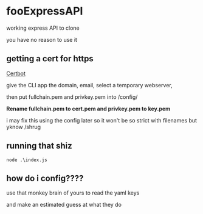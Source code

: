 # fooExpressAPI
working express API to clone

you have no reason to use it

## getting a cert for https
[Certbot](https://certbot.eff.org/)

give the CLI app the domain, email, select a temporary webserver,

then put fullchain.pem and privkey.pem into /config/

**Rename fullchain.pem to cert.pem
and privkey.pem to key.pem**

i may fix this using the config later so it won't be so strict with filenames
but yknow /shrug

## running that shiz
```
node .\index.js
```

## how do i config????
use that monkey brain of yours to read the yaml keys

and make an estimated guess at what they do
